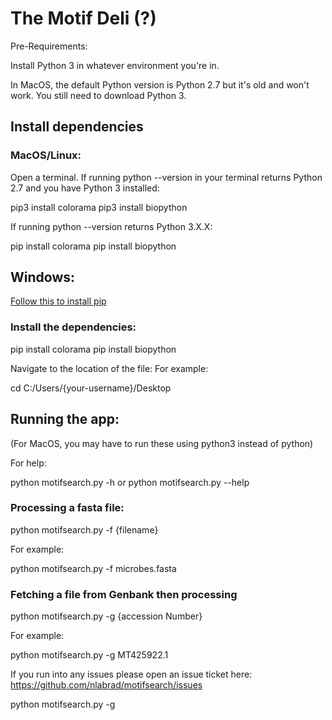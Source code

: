 # The Motif Deli (?)

Pre-Requirements:

Install Python 3 in whatever environment you're in.

In MacOS, the default Python version is Python 2.7 but it's old and won't work. You still need to download Python 3.

## Install dependencies

### MacOS/Linux:

Open a terminal.
If running python --version in your terminal returns Python 2.7 and you have Python 3 installed:

pip3 install colorama
pip3 install biopython

If running python --version returns Python 3.X.X:

pip install colorama
pip install biopython

## Windows:

[Follow this to install pip](https://www.liquidweb.com/kb/install-pip-windows/)

### Install the dependencies:

pip install colorama
pip install biopython

Navigate to the location of the file:
For example:

cd C:/Users/{your-username}/Desktop



## Running the app:
(For MacOS, you may have to run these using python3 instead of python)

For help:

python motifsearch.py -h or python motifsearch.py --help
### Processing a fasta file:

python motifsearch.py -f {filename}

For example:

python motifsearch.py -f microbes.fasta

### Fetching a file from Genbank then processing

python motifsearch.py -g {accession Number}

For example:

python motifsearch.py -g MT425922.1


If you run into any issues please open an issue ticket here: https://github.com/nlabrad/motifsearch/issues

python motifsearch.py -g


